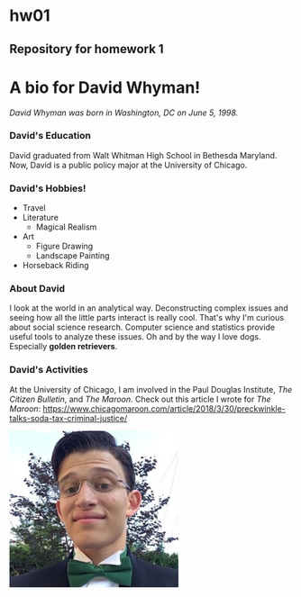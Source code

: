 # hw01
Repository for homework 1
------------------------------
# A bio for David Whyman!
 
*David Whyman was born in Washington, DC on June 5, 1998.*

### David's Education
David graduated from Walt Whitman High School in Bethesda Maryland. Now, David is a public policy major at the University of Chicago.

### David's Hobbies!
* Travel
* Literature
  * Magical Realism
* Art
   * Figure Drawing
   * Landscape Painting
* Horseback Riding 

### About David
I look at the world in an analytical way. Deconstructing complex issues and seeing how all the little parts interact is really cool. That's why I'm curious about social science research. Computer science and statistics provide useful tools to analyze these issues. Oh and by the way I love dogs. Especially **golden retrievers**.

### David's Activities
At the University of Chicago, I am involved in the Paul Douglas Institute, *The Citizen Bulletin*, and *The Maroon*. Check out this article I wrote for *The Maroon*:
https://www.chicagomaroon.com/article/2018/3/30/preckwinkle-talks-soda-tax-criminal-justice/


<img style="float:left;transform: rotate(0deg); width:300px" src="https://github.com/whymand/myrepo/blob/master/Biopic.jpg" />


 
 
 
 




